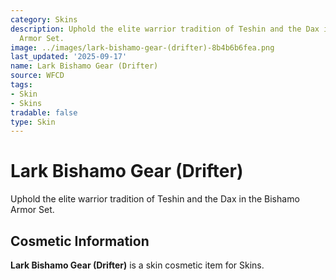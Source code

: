 ```yaml
---
category: Skins
description: Uphold the elite warrior tradition of Teshin and the Dax in the Bishamo
  Armor Set.
image: ../images/lark-bishamo-gear-(drifter)-8b4b6b6fea.png
last_updated: '2025-09-17'
name: Lark Bishamo Gear (Drifter)
source: WFCD
tags:
- Skin
- Skins
tradable: false
type: Skin
---
```


# Lark Bishamo Gear (Drifter)

Uphold the elite warrior tradition of Teshin and the Dax in the Bishamo Armor Set.

## Cosmetic Information

**Lark Bishamo Gear (Drifter)** is a skin cosmetic item for Skins.

